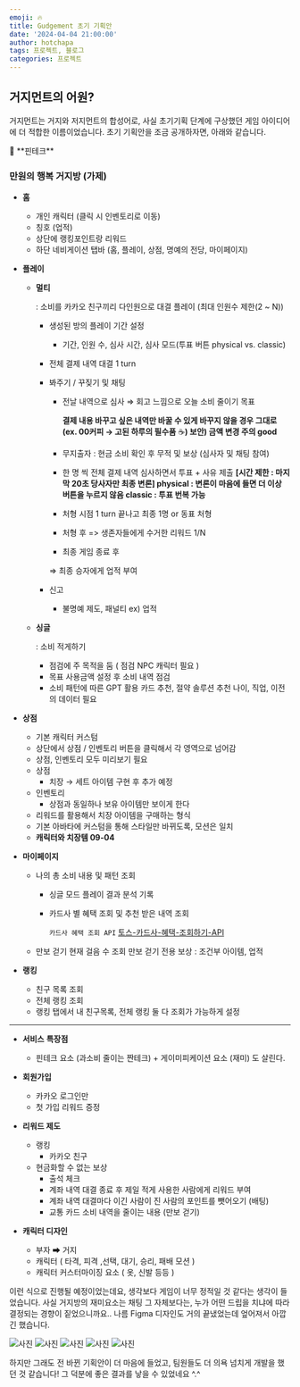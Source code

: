 ```yaml
---
emoji: 🔥
title: Gudgement 초기 기획안
date: '2024-04-04 21:00:00'
author: hotchapa
tags: 프로젝트, 블로그
categories: 프로젝트
---
```


## 거지먼트의 어원?
거지먼트는 거지와 저지먼트의 합성어로, 사실 초기기획 단계에 구상했던 게임 아이디어에 더 적합한 이름이었습니다.
초기 기획안을 조금 공개하자면, 아래와 같습니다.

<aside>
💸 **핀테크**

### **만원의 행복 거지방 (가제)**

- **홈**
    - 개인 캐릭터 (클릭 시 인벤토리로 이동)
    - 칭호 (업적)
    - 상단에 랭킹포인트랑 리워드
    - 하단 네비게이션 탭바 (홈, 플레이, 상점, 명예의 전당, 마이페이지)

- **플레이**
    - **멀티**
        
        : 소비를 카카오 친구끼리 다인원으로 대결 플레이 (최대 인원수 제한(2 ~ N)) 
        
        - 생성된 방의 플레이 기간 설정
            - 기간, 인원 수, 심사 시간, 심사 모드(투표 버튼 physical vs. classic)
        - 전체 결제 내역 대결 1 turn
        - 봐주기 / 꾸짖기 및 채팅
            - 전날 내역으로 심사
            ⇒ 회고 느낌으로 오늘 소비 줄이기 목표
                
                **결제 내용 바꾸고 싶은 내역만 바꿀 수 있게
                바꾸지 않을 경우 그대로
                (ex. 00커피 → 고된 하루의 필수품** ☕**)
                보안) 금액 변경 주의 good**
                
            - 무지출자
            : 현금 소비 확인 후 무적 및 보상 (심사자 및 채팅 참여)
            - 한 명 씩 전체 결제 내역 심사하면서 투표 + 사유 제출
            **[시간 제한 : 마지막 20초 당사자만 최종 변론]
            physical : 변론이 마음에 들면 더 이상 버튼을 누르지 않음
            classic : 투표 번복 가능**
            - 처형 시점
            1 turn 끝나고 최종 1명 or 동표 처형
            - 처형 후
            => 생존자들에게 수거한 리워드 1/N
            - 최종 게임 종료 후
            
            ⇒ 최종 승자에게 업적 부여
            
        - 신고
            - 불명예 제도, 패널티 ex) 업적
    - **싱글**
        
        : 소비 적게하기
        
        - 점검에 주 목적을 둠 ( 점검 NPC 캐릭터 필요 )
        - 목표 사용금액 설정 후 소비 내역 점검
        - 소비 패턴에 따른 GPT 활용 카드 추천, 절약 솔루션 추천
        나이, 직업, 이전의 데이터 필요

- **상점**
    - 기본 캐릭터 커스텀
    - 상단에서 상점 / 인벤토리 버튼을 클릭해서 각 영역으로 넘어감
    - 상점, 인벤토리 모두 미리보기 필요
    - 상점
        - 치장 → 세트 아이템 구현 후 추가 예정
    - 인벤토리
        - 상점과 동일하나 보유 아이템만 보이게 한다
    - 리워드를 활용해서 치장 아이템을 구매하는 형식
    - 기본 아바타에 커스텀을 통해 스타일만 바뀌도록, 모션은 일치
    - **캐릭터와 치장템  09-04**

- **마이페이지**
    - 나의 총 소비 내용 및 패턴 조회
        - 싱글 모드 플레이 결과 분석 기록
        - 카드사 별 혜택 조회 및 추천 받은 내역 조회
            
            `카드사 혜택 조회 API` [토스-카드사-혜택-조회하기-API](https://docs.tosspayments.com/common/apis/card-benefits#%EC%B9%B4%EB%93%9C%EC%82%AC-%ED%98%9C%ED%83%9D-%EC%A1%B0%ED%9A%8C%ED%95%98%EA%B8%B0)
            
    - 만보 걷기 현재 걸음 수 조회
    만보 걷기 전용 보상 : 조건부 아이템, 업적

- **랭킹**
    - 친구 목록 조회
    - 전체 랭킹 조회
    - 랭킹 탭에서 내 친구목록, 전체 랭킹 둘 다 조회가 가능하게 설정

---

- **서비스** **특장점**
    - 핀테크 요소 (과소비 줄이는 짠테크) + 게이미피케이션 요소 (재미) 도 살린다.

- **회원가입**
    - 카카오 로그인만
    - 첫 가입 리워드 증정

- **리워드 제도**
    - 랭킹
        - 카카오 친구
    - 현금화할 수 없는 보상
        - 출석 체크
        - 계좌 내역 대결 종료 후 제일 적게 사용한 사람에게 리워드 부여
        - 계좌 내역 대결마다 이긴 사람이 진 사람의 포인트를 뺏어오기 (배팅)
        - 교통 카드 소비 내역을 줄이는 내용 (만보 걷기)

- **캐릭터 디자인**
    - 부자 ➡ 거지
    - 캐릭터 ( 타격, 피격 ,선택, 대기, 승리, 패배 모션 )
    - 캐릭터 커스터마이징 요소 ( 옷, 신발 등등 )
    
</aside>


이런 식으로 진행될 예정이었는데요, 생각보다 게임이 너무 정적일 것 같다는 생각이 들었습니다.
사실 거지방의 재미요소는 채팅 그 자체보다는, 누가 어떤 드립을 치냐에 따라 결정되는 경향이 짙었으니까요..
나름 Figma 디자인도 거의 끝냈었는데 엎어져서 아깝긴 했습니다. 

![사진](./001.png)
![사진](./002.png)
![사진](./003.png)
![사진](./004.png)
![사진](./005.png)

하지만 그래도 전 바뀐 기획안이 더 마음에 들었고, 팀원들도 더 의욕 넘치게 개발을 했던 것 같습니다!
그 덕분에 좋은 결과를 낳을 수 있었네요 ^.^